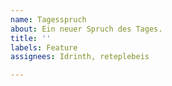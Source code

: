 ```yaml
---
name: Tagesspruch
about: Ein neuer Spruch des Tages.
title: ''
labels: Feature
assignees: Idrinth, reteplebeis

---
```



